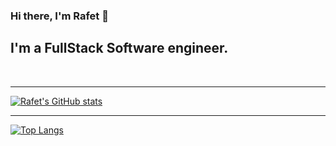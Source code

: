 ### Hi there, I'm Rafet 👋

## I'm a FullStack Software engineer.

<br  />

--- 

[![Rafet's GitHub stats](https://github-readme-stats.vercel.app/api?username=RafetAbd&show_icons=true&theme=blue-green)](https://github.com/RafetAbd/RafetAbd)


--- 

[![Top Langs](https://github-readme-stats.vercel.app/api/top-langs/?username=RafetAbd)](https://github.com/RafetAbd/RafetAbd)
